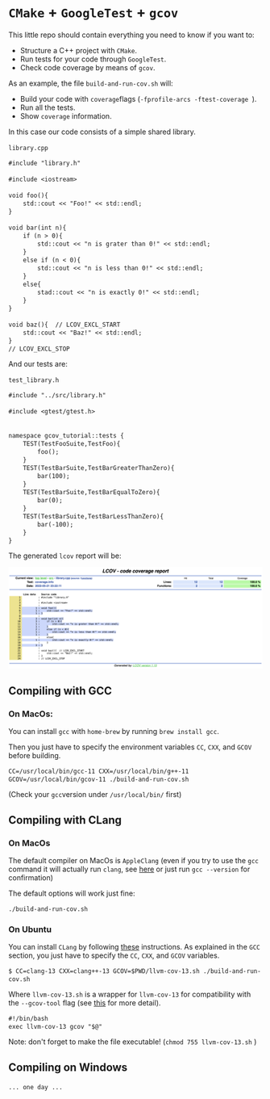 # `CMake` + `GoogleTest` +  `gcov`

This little repo should contain everything you need to know if you want to:
- Structure a C++ project with `CMake`.
- Run tests for your code through `GoogleTest`.
- Check code coverage by means of `gcov`.

As an example, the file `build-and-run-cov.sh` will:
- Build your code with `coverage`flags (`-fprofile-arcs -ftest-coverage
  `).
- Run all the tests.
- Show `coverage` information.

In this case our code consists of a simple shared library.

`library.cpp`
```
#include "library.h"

#include <iostream>

void foo(){
    std::cout << "Foo!" << std::endl;
}

void bar(int n){
    if (n > 0){
        std::cout << "n is grater than 0!" << std::endl;
    }
    else if (n < 0){
        std::cout << "n is less than 0!" << std::endl;
    }
    else{
        stad::cout << "n is exactly 0!" << std::endl;
    }
}

void baz(){  // LCOV_EXCL_START
    std::cout << "Baz!" << std::endl;
}
// LCOV_EXCL_STOP

```

And our tests are:

`test_library.h`

```
#include "../src/library.h"

#include <gtest/gtest.h>


namespace gcov_tutorial::tests {
    TEST(TestFooSuite,TestFoo){
        foo();
    }
    TEST(TestBarSuite,TestBarGreaterThanZero){
        bar(100);
    }
    TEST(TestBarSuite,TestBarEqualToZero){
        bar(0);
    }
    TEST(TestBarSuite,TestBarLessThanZero){
        bar(-100);
    }
}
```

The generated `lcov` report will be:

![](docs/images/example_report.png)


## Compiling with GCC
### On MacOs:
You can install `gcc` with `home-brew` by running `brew install gcc`.

Then you just have to specify the environment variables `CC`, `CXX`, and `GCOV` before building.
```
CC=/usr/local/bin/gcc-11 CXX=/usr/local/bin/g++-11 GCOV=/usr/local/bin/gcov-11 ./build-and-run-cov.sh
```
(Check your `gcc`version under `/usr/local/bin/` first)

## Compiling with CLang
### On MacOs
The default compiler on MacOs is `AppleClang` (even if you try to use the `gcc` command it will actually run `clang`, see [here](https://stackoverflow.com/questions/64992467/mac-clang-installation-seems-to-override-gcc-install) or just run `gcc --version` for confirmation)

The default options will work just fine:
```
./build-and-run-cov.sh
```

### On Ubuntu
You can install `CLang` by following [these](https://apt.llvm.org) instructions.
As explained in the `GCC` section, you just have to specify the `CC`, `CXX`, and `GCOV` variables.
```
$ CC=clang-13 CXX=clang++-13 GCOV=$PWD/llvm-cov-13.sh ./build-and-run-cov.sh
```
Where `llvm-cov-13.sh` is a wrapper for `llvm-cov-13` for compatibility with the `--gcov-tool` flag (see [this](https://stackoverflow.com/a/58118318/2137996) for more detail).
```
#!/bin/bash
exec llvm-cov-13 gcov "$@"
```
Note: don't forget to make the file executable! (`chmod 755 llvm-cov-13.sh`
)



## Compiling on Windows
`... one day ...`